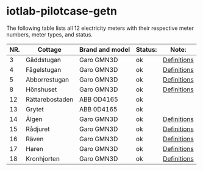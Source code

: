# iotlab-pilotcase-getn

The following table lists all 12 electricity meters with their respective meter numbers, meter types, and status.

| NR. | Cottage         | Brand and model | Status: | Note:                    |
| --- | --------------- | --------------- | ------- | ------------------------ |
| 3   | Gäddstugan      | Garo GMN3D      | ok      | [Definitions](gnm3d.pdf) |
| 4   | Fågelstugan     | Garo GMN3D      | ok      | [Definitions](gnm3d.pdf) |
| 5   | Abborrestugan   | Garo GMN3D      | ok      | [Definitions](gnm3d.pdf) |
| 8   | Hönshuset       | Garo GMN3D      | ok      | [Definitions](gnm3d.pdf) |
| 12  | Rättarebostaden | ABB OD4165      | ok      |                          |
| 13  | Grytet          | ABB 0D4165      | ok      |                          |
| 14  | Älgen           | Garo GMN3D      | ok      | [Definitions](gnm3d.pdf) |
| 15  | Rådjuret        | Garo GMN3D      | ok      | [Definitions](gnm3d.pdf) |
| 16  | Räven           | Garo GMN3D      | ok      | [Definitions](gnm3d.pdf) |
| 17  | Haren           | Garo GMN3D      | ok      | [Definitions](gnm3d.pdf) |
| 18  | Kronhjorten     | Garo GMN3D      | ok      | [Definitions](gnm3d.pdf) |
